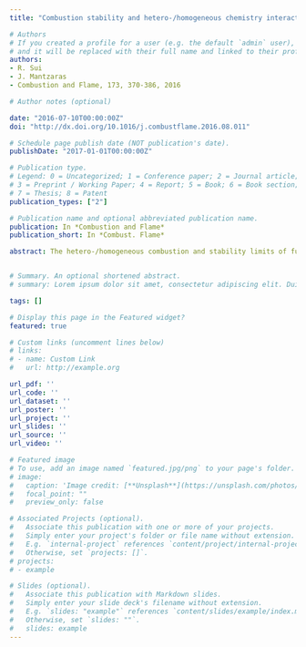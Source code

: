 ```yaml
---
title: "Combustion stability and hetero-/homogeneous chemistry interactions for fuel-lean hydrogen/air mixtures in platinum-coated microchannels"

# Authors
# If you created a profile for a user (e.g. the default `admin` user), write the username (folder name) here 
# and it will be replaced with their full name and linked to their profile.
authors:
- R. Sui
- J. Mantzaras
- Combustion and Flame, 173, 370-386, 2016

# Author notes (optional)

date: "2016-07-10T00:00:00Z"
doi: "http://dx.doi.org/10.1016/j.combustflame.2016.08.011"

# Schedule page publish date (NOT publication's date).
publishDate: "2017-01-01T00:00:00Z"

# Publication type.
# Legend: 0 = Uncategorized; 1 = Conference paper; 2 = Journal article;
# 3 = Preprint / Working Paper; 4 = Report; 5 = Book; 6 = Book section;
# 7 = Thesis; 8 = Patent
publication_types: ["2"]

# Publication name and optional abbreviated publication name.
publication: In *Combustion and Flame*
publication_short: In *Combust. Flame*

abstract: The hetero-/homogeneous combustion and stability limits of fuel-lean hydrogen/air mixtures (equivalence ratio φ=0.40) were investigated numerically in a platinum-coated planar microchannel with a length of 10 mm and a height of 1 mm. A two-dimensional numerical model was used for both the gas and the solid, which included elementary heterogeneous and homogeneous reaction mechanisms, detailed trans- port, heat conduction in the solid, surface radiation heat transfer, and external losses via a heat transfer coefficient h. Pressures of 1 and 5bar and solid thermal conductivities ks = 1 and 16Wm-1K−1 were an- alyzed, while stability maps were constructed in terms of the critical extinction heat transfer coefficient hcr versus inlet velocity UIN (or mass throughput). For a given solid thermal conductivity, there existed a crossover mass throughput above (below) which the stability envelope was broader at 5 bar (1 bar). Simu- lations with a surface perfectly stirred reactor (SPSR) model qualitatively reproduced the crossover points, which originated from a shift in the pressure dependence of the catalytic reactivity of hydrogen. For the low solid thermal conductivity ks = 1 Wm-1K−1, a non-monotonic dependence of the stability limits on the mass throughput was shown, with local minima created below the crossover point. The stability lim- its of hydrogen were solely determined by catalytic chemistry, as it sustained combustion at temperatures down to 320–380 K, at which gas-phase chemistry was frozen. Away from the critical extinction points, both catalytic and gas-phase reaction pathways were controlling. The diffusional imbalance of hydrogen, which led to catalytically-induced superadiabatic surface temperatures, and the suppression of the sur- face superadiabaticity by gaseous chemistry resulted in rich combustion phenomena, such as increasing peak wall temperatures with increasing heat transfer coefficients h. Critical extinction heat transfer co- efficients for hydrogen were three to four orders of magnitude higher than those reported for methane and propane fuels in a similar channel geometry.


# Summary. An optional shortened abstract.
# summary: Lorem ipsum dolor sit amet, consectetur adipiscing elit. Duis posuere tellus ac convallis placerat. Proin tincidunt magna sed ex sollicitudin condimentum.

tags: []

# Display this page in the Featured widget?
featured: true

# Custom links (uncomment lines below)
# links:
# - name: Custom Link
#   url: http://example.org

url_pdf: ''
url_code: ''
url_dataset: ''
url_poster: ''
url_project: ''
url_slides: ''
url_source: ''
url_video: ''

# Featured image
# To use, add an image named `featured.jpg/png` to your page's folder. 
# image:
#   caption: 'Image credit: [**Unsplash**](https://unsplash.com/photos/pLCdAaMFLTE)'
#   focal_point: ""
#   preview_only: false

# Associated Projects (optional).
#   Associate this publication with one or more of your projects.
#   Simply enter your project's folder or file name without extension.
#   E.g. `internal-project` references `content/project/internal-project/index.md`.
#   Otherwise, set `projects: []`.
# projects:
# - example

# Slides (optional).
#   Associate this publication with Markdown slides.
#   Simply enter your slide deck's filename without extension.
#   E.g. `slides: "example"` references `content/slides/example/index.md`.
#   Otherwise, set `slides: ""`.
#   slides: example
---
```

